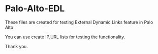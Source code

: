 # Palo-Alto-EDL

These files are created for testing External Dynamic Links feature in Palo Alto

You can use create IP,URL lists for testing the functionality.


Thank you.

